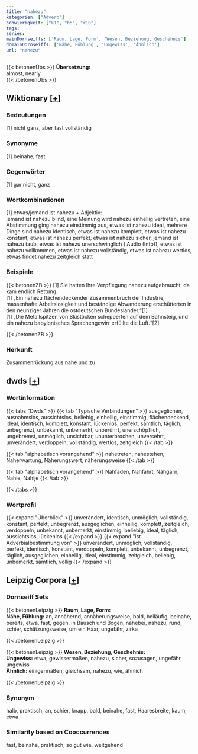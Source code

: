 ```yaml
---
title: "nahezu"
kategorien: ["Adverb"]
schwierigkeit: ["k1", "h5", "r10"]
tags:
series:
mainDornseiffs: ['Raum, Lage, Form', 'Wesen, Beziehung, Geschehnis']
domainDornseiffs: ['Nähe, Fühlung', 'Ungewiss', 'Ähnlich']
url: "nahezu"
---
```


{{< betonenÜbs >}}
**Übersetzung:**  
almost, nearly  
{{< /betonenÜbs >}}

## Wiktionary [[+](https://de.wiktionary.org/wiki/nahezu)]

### Bedeutungen
[1] nicht ganz, aber fast vollständig  

### Synonyme
[1] beinahe, fast  

### Gegenwörter
[1] gar nicht, ganz  

### Wortkombinationen
[1] etwas/jemand ist nahezu + Adjektiv:  
jemand ist nahezu blind, eine Meinung wird nahezu einhellig vertreten, eine Abstimmung ging nahezu einstimmig aus, etwas ist nahezu ideal, mehrere Dinge sind nahezu identisch, etwas ist nahezu komplett, etwas ist nahezu konstant, etwas ist nahezu perfekt, etwas ist nahezu sicher, jemand ist nahezu taub, etwas ist nahezu unerschwinglich ( Audio (Info)), etwas ist nahezu vollkommen, etwas ist nahezu vollständig, etwas ist nahezu wertlos, etwas findet nahezu zeitgleich statt  

### Beispiele
{{< betonenZB >}}
[1] Sie hatten Ihre Verpflegung nahezu aufgebraucht, da kam endlich Rettung.  
[1] „Ein nahezu flächendeckender Zusammenbruch der Industrie, massenhafte Arbeitslosigkeit und beständige Abwanderung erschütterten in den neunziger Jahren die ostdeutschen Bundesländer.“[1]  
[1] „Die Metallspitzen von Skistöcken schepperten auf dem Bahnsteig, und ein nahezu babylonisches Sprachengewirr erfüllte die Luft.“[2]  

{{< /betonenZB >}}
### Herkunft
Zusammenrückung aus nahe und zu  



## dwds [[+](https://www.dwds.de/wb/nahezu)]

### Wortinformation
{{< tabs "Dwds" >}}
{{< tab "Typische Verbindungen" >}}
ausgeglichen, ausnahmslos, aussichtslos, beliebig, einhellig, einstimmig, flächendeckend, ideal, identisch, komplett, konstant, lückenlos, perfekt, sämtlich, täglich, unbegrenzt, unbekannt, unbemerkt, unberührt, unerschöpflich, ungebremst, unmöglich, unsichtbar, ununterbrochen, unversehrt, unverändert, verdoppeln, vollständig, wertlos, zeitgleich
{{< /tab >}}

{{< tab "alphabetisch vorangehend" >}}
nahetreten, nahestehen, Naherwartung, Näherungswert, näherungsweise
{{< /tab >}}

{{< tab "alphabetisch vorangehend" >}}
Nähfaden, Nahfahrt, Nähgarn, Nahie, Nahije
{{< /tab >}}

{{< /tabs >}}

### Wortprofil
{{< expand "Überblick" >}} unverändert, identisch, unmöglich, vollständig, konstant, perfekt, unbegrenzt, ausgeglichen, einhellig, komplett, zeitgleich, verdoppeln, unbekannt, unbemerkt, einstimmig, beliebig, ideal, täglich, aussichtslos, lückenlos {{< /expand >}}
{{< expand "ist Adverbialbestimmung von" >}} unverändert, unmöglich, vollständig, perfekt, identisch, konstant, verdoppeln, komplett, unbekannt, unbegrenzt, täglich, ausgeglichen, einhellig, ideal, einstimmig, zeitgleich, beliebig, unbemerkt, sämtlich, völlig {{< /expand >}}

## Leipzig Corpora [[+](https://corpora.uni-leipzig.de/en/res?word=nahezu&corpusId=deu_newscrawl-public_2018)]

### Dornseiff Sets
{{< betonenLeipzig >}}
**Raum, Lage, Form:**  
**Nähe, Fühlung:** an, annähernd, annäherungsweise, bald, beiläufig, beinahe, bereits, etwa, fast, gegen, in Bausch und Bogen, nahebei, nahezu, rund, schier, schätzungsweise, um ein Haar, ungefähr, zirka  

{{< /betonenLeipzig >}}


{{< betonenLeipzig >}}
**Wesen, Beziehung, Geschehnis:**  
**Ungewiss:** etwa, gewissermaßen, nahezu, sicher, sozusagen, ungefähr, ungewiss  
**Ähnlich:** einigermaßen, gleichsam, nahezu, wie, ähnlich  

{{< /betonenLeipzig >}}

### Synonym
halb, praktisch, an, schier, knapp, bald, beinahe, fast, Haaresbreite, kaum, etwa


### Similarity based on Cooccurrences
fast, beinahe, praktisch, so gut wie, weitgehend

